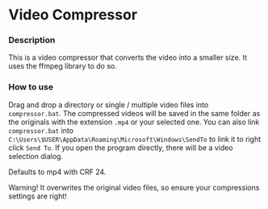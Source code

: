 # Video Compressor


### Description

This is a video compressor that converts the video into a smaller size. It uses the ffmpeg library to do so.

### How to use

Drag and drop a directory or single / multiple video files into `compressor.bat`. The compressed videos will be saved in the same folder as the originals with the extension `.mp4` or your selected one.
You can also link `compressor.bat` into `C:\Users\$USER\AppData\Roaming\Microsoft\Windows\SendTo` to link it to right click `Send To`.
If you open the program directly, there will be a video selection dialog.

Defaults to mp4 with CRF 24.

Warning! It overwrites the original video files, so ensure your compressions settings are right!